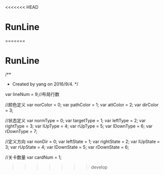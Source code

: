 <<<<<<< HEAD
# RunLine
=======
# RunLine
/**
 * Created by yang on 2016/9/4.
 */

var lineNum = 9;//布局行数

//颜色定义
var norColor = 0;
var pathColor = 1;
var attColor = 2;
var dirColor = 3;

//状态定义
var normType = 0;
var targetType = 1;
var leftType = 2;
var rightType = 3;
var lUpType = 4;
var rUpType = 5;
var lDownType = 6;
var rDownType = 7;


//定义方向
var nonDir = 0;
var leftState = 1;
var rightState = 2;
var lUpState = 3;
var rUpState = 4;
var lDownState = 5;
var rDownState = 6;

//关卡数量
var cardNum = 1;
>>>>>>> develop
